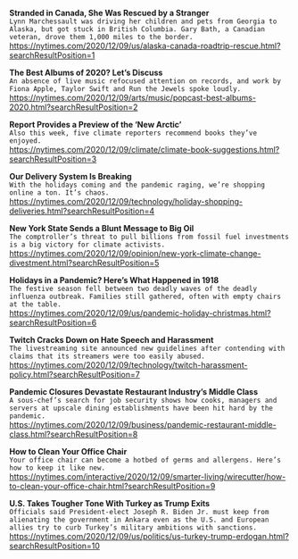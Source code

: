 **Stranded in Canada, She Was Rescued by a Stranger**\
`Lynn Marchessault was driving her children and pets from Georgia to Alaska, but got stuck in British Columbia. Gary Bath, a Canadian veteran, drove them 1,000 miles to the border.`\
https://nytimes.com/2020/12/09/us/alaska-canada-roadtrip-rescue.html?searchResultPosition=1

**The Best Albums of 2020? Let’s Discuss**\
`An absence of live music refocused attention on records, and work by Fiona Apple, Taylor Swift and Run the Jewels spoke loudly.`\
https://nytimes.com/2020/12/09/arts/music/popcast-best-albums-2020.html?searchResultPosition=2

**Report Provides a Preview of the ‘New Arctic’**\
`Also this week, five climate reporters recommend books they’ve enjoyed.`\
https://nytimes.com/2020/12/09/climate/climate-book-suggestions.html?searchResultPosition=3

**Our Delivery System Is Breaking**\
`With the holidays coming and the pandemic raging, we’re shopping online a ton. It’s chaos.`\
https://nytimes.com/2020/12/09/technology/holiday-shopping-deliveries.html?searchResultPosition=4

**New York State Sends a Blunt Message to Big Oil**\
`The comptroller’s threat to pull billions from fossil fuel investments is a big victory for climate activists.`\
https://nytimes.com/2020/12/09/opinion/new-york-climate-change-divestment.html?searchResultPosition=5

**Holidays in a Pandemic? Here’s What Happened in 1918**\
`The festive season fell between two deadly waves of the deadly influenza outbreak. Families still gathered, often with empty chairs at the table.`\
https://nytimes.com/2020/12/09/us/pandemic-holiday-christmas.html?searchResultPosition=6

**Twitch Cracks Down on Hate Speech and Harassment**\
`The livestreaming site announced new guidelines after contending with claims that its streamers were too easily abused.`\
https://nytimes.com/2020/12/09/technology/twitch-harassment-policy.html?searchResultPosition=7

**Pandemic Closures Devastate Restaurant Industry’s Middle Class**\
`A sous-chef’s search for job security shows how cooks, managers and servers at upscale dining establishments have been hit hard by the pandemic.`\
https://nytimes.com/2020/12/09/business/pandemic-restaurant-middle-class.html?searchResultPosition=8

**How to Clean Your Office Chair**\
`Your office chair can become a hotbed of germs and allergens. Here’s how to keep it like new.`\
https://nytimes.com/interactive/2020/12/09/smarter-living/wirecutter/how-to-clean-your-office-chair.html?searchResultPosition=9

**U.S. Takes Tougher Tone With Turkey as Trump Exits**\
`Officials said President-elect Joseph R. Biden Jr. must keep from alienating the government in Ankara even as the U.S. and European allies try to curb Turkey’s military ambitions with sanctions.`\
https://nytimes.com/2020/12/09/us/politics/us-turkey-trump-erdogan.html?searchResultPosition=10

